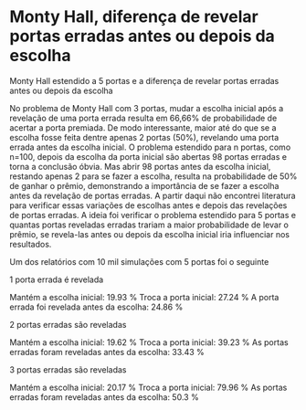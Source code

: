 # Monty Hall, diferença de revelar portas erradas antes ou depois da escolha
Monty Hall estendido a 5 portas e a diferença de revelar portas erradas antes ou depois da escolha

No problema de Monty Hall com 3 portas, mudar a escolha inicial após a revelação de uma porta errada resulta em 66,66% de probabilidade de acertar a porta premiada. De modo interessante, maior até do que se a escolha fosse feita dentre apenas 2 portas (50%), revelando uma porta errada antes da escolha inicial. O problema estendido para n portas, como n=100, depois da escolha da porta inicial são abertas 98 portas erradas e torna a conclusão óbvia. Mas abrir 98 portas antes da escolha inicial, restando apenas 2 para se fazer a escolha, resulta na probabilidade de 50% de ganhar o prêmio, demonstrando a importância de se fazer a escolha antes da revelação de portas erradas. A partir daqui não encontrei literatura para verificar essas variações de escolhas antes e depois das revelações de portas erradas. A ideia foi verificar o problema estendido para 5 portas e quantas portas reveladas erradas trariam a maior probabilidade de levar o prêmio, se revela-las antes ou depois da escolha inicial iria influenciar nos resultados.

Um dos relatórios com 10 mil simulações com 5 portas foi o seguinte 

1 porta errada é revelada

Mantém a escolha inicial:			              	      19.93 %
Troca a porta inicial:					                    27.24 %
A porta errada foi revelada antes da escolha:	      24.86 %


2 portas erradas são reveladas

Mantém a escolha inicial:				                    19.62 %
Troca a porta inicial:				                    	39.23 %
As portas erradas foram reveladas antes da escolha:	33.43 %

3 portas erradas são reveladas

Mantém a escolha inicial:			                    	20.17 %
Troca a porta inicial:				                    	79.96 %
As portas erradas foram reveladas antes da escolha:	50.3 %



